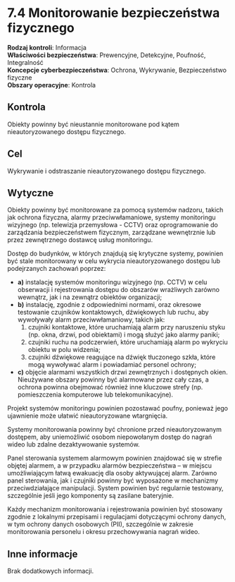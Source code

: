 # 7.4 Monitorowanie bezpieczeństwa fizycznego

**Rodzaj kontroli**: Informacja  
**Właściwości bezpieczeństwa**: Prewencyjne, Detekcyjne, Poufność, Integralność  
**Koncepcje cyberbezpieczeństwa**: Ochrona, Wykrywanie, Bezpieczeństwo fizyczne  
**Obszary operacyjne**: Kontrola

## Kontrola

Obiekty powinny być nieustannie monitorowane pod kątem nieautoryzowanego dostępu fizycznego.

## Cel

Wykrywanie i odstraszanie nieautoryzowanego dostępu fizycznego.

## Wytyczne

Obiekty powinny być monitorowane za pomocą systemów nadzoru, takich jak ochrona fizyczna, alarmy przeciwwłamaniowe, systemy monitoringu wizyjnego (np. telewizja przemysłowa - CCTV) oraz oprogramowanie do zarządzania bezpieczeństwem fizycznym, zarządzane wewnętrznie lub przez zewnętrznego dostawcę usług monitoringu.

Dostęp do budynków, w których znajdują się krytyczne systemy, powinien być stale monitorowany w celu wykrycia nieautoryzowanego dostępu lub podejrzanych zachowań poprzez:

- **a)** instalację systemów monitoringu wizyjnego (np. CCTV) w celu obserwacji i rejestrowania dostępu do obszarów wrażliwych zarówno wewnątrz, jak i na zewnątrz obiektów organizacji;
- **b)** instalację, zgodnie z odpowiednimi normami, oraz okresowe testowanie czujników kontaktowych, dźwiękowych lub ruchu, aby wywoływały alarm przeciwwłamaniowy, takich jak:
  1. czujniki kontaktowe, które uruchamiają alarm przy naruszeniu styku (np. okna, drzwi, pod obiektami) i mogą służyć jako alarmy paniki;
  2. czujniki ruchu na podczerwień, które uruchamiają alarm po wykryciu obiektu w polu widzenia;
  3. czujniki dźwiękowe reagujące na dźwięk tłuczonego szkła, które mogą wywoływać alarm i powiadamiać personel ochrony;
- **c)** objęcie alarmami wszystkich drzwi zewnętrznych i dostępnych okien. Nieużywane obszary powinny być alarmowane przez cały czas, a ochrona powinna obejmować również inne kluczowe strefy (np. pomieszczenia komputerowe lub telekomunikacyjne).

Projekt systemów monitoringu powinien pozostawać poufny, ponieważ jego ujawnienie może ułatwić nieautoryzowane wtargnięcia.

Systemy monitorowania powinny być chronione przed nieautoryzowanym dostępem, aby uniemożliwić osobom niepowołanym dostęp do nagrań wideo lub zdalne dezaktywowanie systemów.

Panel sterowania systemem alarmowym powinien znajdować się w strefie objętej alarmem, a w przypadku alarmów bezpieczeństwa – w miejscu umożliwiającym łatwą ewakuację dla osoby aktywującej alarm. Zarówno panel sterowania, jak i czujniki powinny być wyposażone w mechanizmy przeciwdziałające manipulacji. System powinien być regularnie testowany, szczególnie jeśli jego komponenty są zasilane bateryjnie.

Każdy mechanizm monitorowania i rejestrowania powinien być stosowany zgodnie z lokalnymi przepisami i regulacjami dotyczącymi ochrony danych, w tym ochrony danych osobowych (PII), szczególnie w zakresie monitorowania personelu i okresu przechowywania nagrań wideo.

## Inne informacje

Brak dodatkowych informacji.
